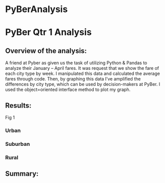 # PyBerAnalysis
# PyBer Qtr 1 Analysis

## Overview of the analysis: 
A friend at Pyber as given us the task of utilizing Python & Pandas to analyze their January – April fares. It was request that we show the fare of each city type by week. I manipulated this data and calculated the average fares through code. Then, by graphing this data I’ve amplified the differences by city type, which can be used by decision-makers at PyBer. I used the object=oriented interface method to plot my graph.

## Results:
Fig 1


### Urban

### Suburban

### Rural

## Summary:
